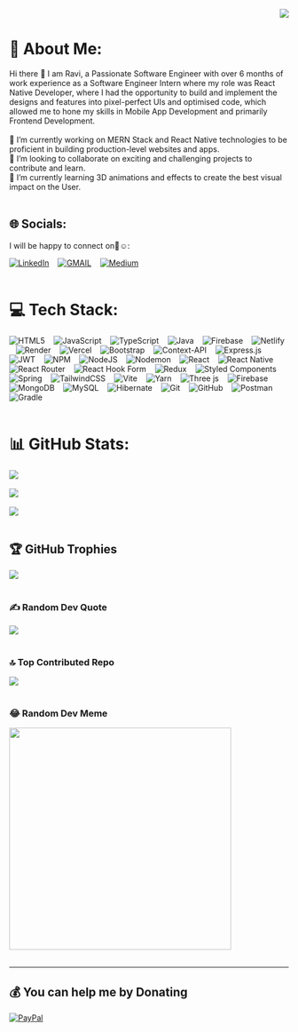 <div align="right">

[![](https://visitcount.itsvg.in/api?id=rd273001&icon=5&color=6)](https://visitcount.itsvg.in)

</div>

# 💫 About Me:
Hi there 👋 I am Ravi, a Passionate Software Engineer with over 6 months of work experience as a Software Engineer Intern where my role was React Native Developer, where I had the opportunity to build and implement the designs and features into pixel-perfect UIs and optimised code, which allowed me to hone my skills in Mobile App Development and primarily Frontend Development.<br/><br/>🔭 I’m currently working on MERN Stack and React Native technologies to be proficient in building production-level websites and apps.<br/>👯 I’m looking to collaborate on exciting and challenging projects to contribute and learn.<br/>🌱 I’m currently learning 3D animations and effects to create the best visual impact on the User.   <br/><br/>

## 🌐 Socials:
I will be happy to connect on🤝☺️:

[![LinkedIn](https://img.shields.io/badge/LinkedIn-0077B5?style=for-the-badge&logo=linkedin&logoColor=white)](https://linkedin.com/in/https://www.linkedin.com/in/ravi-dubey-948130174) &nbsp;&nbsp; [![GMAIL](https://img.shields.io/badge/Gmail-D14836?style=for-the-badge&logo=gmail&logoColor=white)](mailto://rd273001@gmail.com) &nbsp;&nbsp; [![Medium](https://img.shields.io/badge/Medium-12100E?style=for-the-badge&logo=medium&logoColor=white)](https://medium.com/@rd273001)   <br/><br/>

# 💻 Tech Stack:
![HTML5](https://img.shields.io/badge/html5-%23E34F26.svg?style=for-the-badge&logo=html5&logoColor=white) &nbsp;&nbsp; ![JavaScript](https://img.shields.io/badge/javascript-%23323330.svg?style=for-the-badge&logo=javascript&logoColor=%23F7DF1E) &nbsp;&nbsp; ![TypeScript](https://img.shields.io/badge/typescript-%23007ACC.svg?style=for-the-badge&logo=typescript&logoColor=white) &nbsp;&nbsp; ![Java](https://img.shields.io/badge/java-%23ED8B00.svg?style=for-the-badge&logo=openjdk&logoColor=white) &nbsp;&nbsp; ![Firebase](https://img.shields.io/badge/firebase-%23039BE5.svg?style=for-the-badge&logo=firebase) &nbsp;&nbsp; ![Netlify](https://img.shields.io/badge/netlify-%23000000.svg?style=for-the-badge&logo=netlify&logoColor=#00C7B7) &nbsp;&nbsp; ![Render](https://img.shields.io/badge/Render-%46E3B7.svg?style=for-the-badge&logo=render&logoColor=white) &nbsp;&nbsp; ![Vercel](https://img.shields.io/badge/vercel-%23000000.svg?style=for-the-badge&logo=vercel&logoColor=white) &nbsp;&nbsp; ![Bootstrap](https://img.shields.io/badge/bootstrap-%238511FA.svg?style=for-the-badge&logo=bootstrap&logoColor=white) &nbsp;&nbsp; ![Context-API](https://img.shields.io/badge/Context--Api-000000?style=for-the-badge&logo=react) &nbsp;&nbsp; ![Express.js](https://img.shields.io/badge/express.js-%23404d59.svg?style=for-the-badge&logo=express&logoColor=%2361DAFB) &nbsp;&nbsp; ![JWT](https://img.shields.io/badge/JWT-black?style=for-the-badge&logo=JSON%20web%20tokens) &nbsp;&nbsp; ![NPM](https://img.shields.io/badge/NPM-%23CB3837.svg?style=for-the-badge&logo=npm&logoColor=white) &nbsp;&nbsp; ![NodeJS](https://img.shields.io/badge/node.js-6DA55F?style=for-the-badge&logo=node.js&logoColor=white) &nbsp;&nbsp; ![Nodemon](https://img.shields.io/badge/NODEMON-%23323330.svg?style=for-the-badge&logo=nodemon&logoColor=%BBDEAD) &nbsp;&nbsp; ![React](https://img.shields.io/badge/react-%2320232a.svg?style=for-the-badge&logo=react&logoColor=%2361DAFB) &nbsp;&nbsp; ![React Native](https://img.shields.io/badge/react_native-%2320232a.svg?style=for-the-badge&logo=react&logoColor=%2361DAFB) &nbsp;&nbsp; ![React Router](https://img.shields.io/badge/React_Router-CA4245?style=for-the-badge&logo=react-router&logoColor=white) &nbsp;&nbsp; ![React Hook Form](https://img.shields.io/badge/React%20Hook%20Form-%23EC5990.svg?style=for-the-badge&logo=reacthookform&logoColor=white) &nbsp;&nbsp; ![Redux](https://img.shields.io/badge/redux-%23593d88.svg?style=for-the-badge&logo=redux&logoColor=white) &nbsp;&nbsp; ![Styled Components](https://img.shields.io/badge/styled--components-DB7093?style=for-the-badge&logo=styled-components&logoColor=white) &nbsp;&nbsp; ![Spring](https://img.shields.io/badge/spring-%236DB33F.svg?style=for-the-badge&logo=spring&logoColor=white) &nbsp;&nbsp; ![TailwindCSS](https://img.shields.io/badge/tailwindcss-%2338B2AC.svg?style=for-the-badge&logo=tailwind-css&logoColor=white) &nbsp;&nbsp; ![Vite](https://img.shields.io/badge/vite-%23646CFF.svg?style=for-the-badge&logo=vite&logoColor=white) &nbsp;&nbsp; ![Yarn](https://img.shields.io/badge/yarn-%232C8EBB.svg?style=for-the-badge&logo=yarn&logoColor=white) &nbsp;&nbsp; ![Three js](https://img.shields.io/badge/threejs-black?style=for-the-badge&logo=three.js&logoColor=white) &nbsp;&nbsp; ![Firebase](https://img.shields.io/badge/firebase-a08021?style=for-the-badge&logo=firebase&logoColor=ffcd34) &nbsp;&nbsp; ![MongoDB](https://img.shields.io/badge/MongoDB-%234ea94b.svg?style=for-the-badge&logo=mongodb&logoColor=white) &nbsp;&nbsp; ![MySQL](https://img.shields.io/badge/mysql-4479A1.svg?style=for-the-badge&logo=mysql&logoColor=white) &nbsp;&nbsp; ![Hibernate](https://img.shields.io/badge/Hibernate-59666C?style=for-the-badge&logo=Hibernate&logoColor=white) &nbsp;&nbsp; ![Git](https://img.shields.io/badge/git-%23F05033.svg?style=for-the-badge&logo=git&logoColor=white) &nbsp;&nbsp; ![GitHub](https://img.shields.io/badge/github-%23121011.svg?style=for-the-badge&logo=github&logoColor=white) &nbsp;&nbsp; ![Postman](https://img.shields.io/badge/Postman-FF6C37?style=for-the-badge&logo=postman&logoColor=white) &nbsp;&nbsp; ![Gradle](https://img.shields.io/badge/Gradle-02303A.svg?style=for-the-badge&logo=Gradle&logoColor=white)   <br/><br/>

# 📊 GitHub Stats:
![](https://github-readme-stats.vercel.app/api?username=rd273001&theme=gruvbox&hide_border=false&include_all_commits=false&count_private=false)<br/><br/>
![](https://github-readme-streak-stats.herokuapp.com/?user=rd273001&theme=gruvbox&hide_border=false)<br/><br/>
![](https://github-readme-stats.vercel.app/api/top-langs/?username=rd273001&theme=gruvbox&hide_border=false&include_all_commits=false&count_private=false&layout=compact)   <br/><br/>

## 🏆 GitHub Trophies
![](https://github-profile-trophy.vercel.app/?username=rd273001&theme=gruvbox&no-frame=false&no-bg=false&margin-w=10)   <br/><br/>

### ✍️ Random Dev Quote
![](https://quotes-github-readme.vercel.app/api?type=horizontal&theme=gruvbox)   <br/><br/>

### 🔝 Top Contributed Repo
![](https://github-contributor-stats.vercel.app/api?username=rd273001&limit=5&theme=gruvbox&combine_all_yearly_contributions=true)   <br/><br/>

### 😂 Random Dev Meme
<img src='https://memer-new.vercel.app/' style="height: 400px;"/>   <br/><br/>

---

## 💰 You can help me by Donating
[![PayPal](https://img.shields.io/badge/PayPal-00457C?style=for-the-badge&logo=paypal&logoColor=white)](https://paypal.me/paypal.me/get110)   <br/><br/>

  
